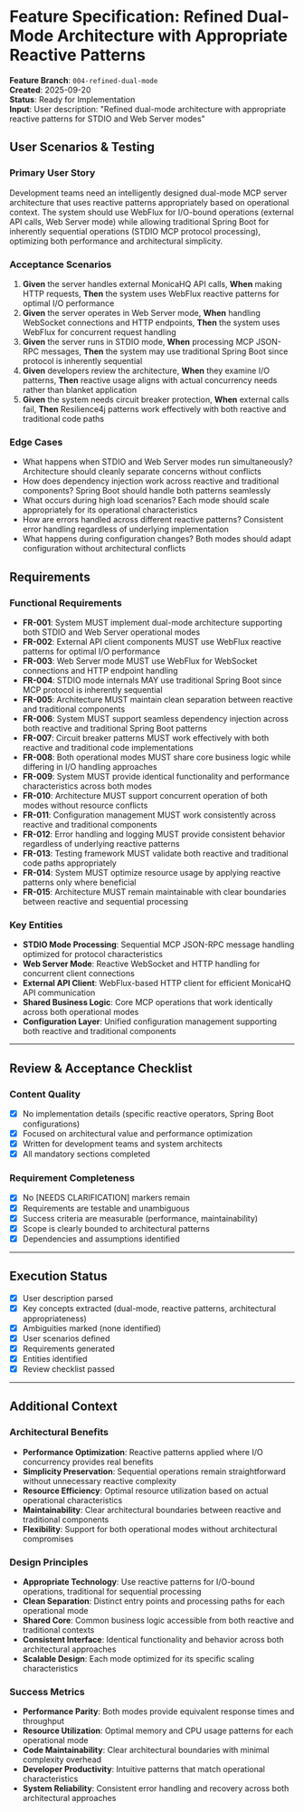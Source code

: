 # Feature Specification: Refined Dual-Mode Architecture with Appropriate Reactive Patterns

**Feature Branch**: `004-refined-dual-mode`  
**Created**: 2025-09-20  
**Status**: Ready for Implementation  
**Input**: User description: "Refined dual-mode architecture with appropriate reactive patterns for STDIO and Web Server modes"

## User Scenarios & Testing

### Primary User Story
Development teams need an intelligently designed dual-mode MCP server architecture that uses reactive patterns appropriately based on operational context. The system should use WebFlux for I/O-bound operations (external API calls, Web Server mode) while allowing traditional Spring Boot for inherently sequential operations (STDIO MCP protocol processing), optimizing both performance and architectural simplicity.

### Acceptance Scenarios
1. **Given** the server handles external MonicaHQ API calls, **When** making HTTP requests, **Then** the system uses WebFlux reactive patterns for optimal I/O performance
2. **Given** the server operates in Web Server mode, **When** handling WebSocket connections and HTTP endpoints, **Then** the system uses WebFlux for concurrent request handling
3. **Given** the server runs in STDIO mode, **When** processing MCP JSON-RPC messages, **Then** the system may use traditional Spring Boot since protocol is inherently sequential
4. **Given** developers review the architecture, **When** they examine I/O patterns, **Then** reactive usage aligns with actual concurrency needs rather than blanket application
5. **Given** the system needs circuit breaker protection, **When** external calls fail, **Then** Resilience4j patterns work effectively with both reactive and traditional code paths

### Edge Cases
- What happens when STDIO and Web Server modes run simultaneously? Architecture should cleanly separate concerns without conflicts
- How does dependency injection work across reactive and traditional components? Spring Boot should handle both patterns seamlessly  
- What occurs during high load scenarios? Each mode should scale appropriately for its operational characteristics
- How are errors handled across different reactive patterns? Consistent error handling regardless of underlying implementation
- What happens during configuration changes? Both modes should adapt configuration without architectural conflicts

## Requirements

### Functional Requirements
- **FR-001**: System MUST implement dual-mode architecture supporting both STDIO and Web Server operational modes
- **FR-002**: External API client components MUST use WebFlux reactive patterns for optimal I/O performance
- **FR-003**: Web Server mode MUST use WebFlux for WebSocket connections and HTTP endpoint handling
- **FR-004**: STDIO mode internals MAY use traditional Spring Boot since MCP protocol is inherently sequential
- **FR-005**: Architecture MUST maintain clean separation between reactive and traditional components
- **FR-006**: System MUST support seamless dependency injection across both reactive and traditional Spring Boot patterns
- **FR-007**: Circuit breaker patterns MUST work effectively with both reactive and traditional code implementations
- **FR-008**: Both operational modes MUST share core business logic while differing in I/O handling approaches
- **FR-009**: System MUST provide identical functionality and performance characteristics across both modes
- **FR-010**: Architecture MUST support concurrent operation of both modes without resource conflicts
- **FR-011**: Configuration management MUST work consistently across reactive and traditional components
- **FR-012**: Error handling and logging MUST provide consistent behavior regardless of underlying reactive patterns
- **FR-013**: Testing framework MUST validate both reactive and traditional code paths appropriately
- **FR-014**: System MUST optimize resource usage by applying reactive patterns only where beneficial
- **FR-015**: Architecture MUST remain maintainable with clear boundaries between reactive and sequential processing

### Key Entities
- **STDIO Mode Processing**: Sequential MCP JSON-RPC message handling optimized for protocol characteristics
- **Web Server Mode**: Reactive WebSocket and HTTP handling for concurrent client connections
- **External API Client**: WebFlux-based HTTP client for efficient MonicaHQ API communication
- **Shared Business Logic**: Core MCP operations that work identically across both operational modes
- **Configuration Layer**: Unified configuration management supporting both reactive and traditional components

---

## Review & Acceptance Checklist

### Content Quality
- [x] No implementation details (specific reactive operators, Spring Boot configurations)
- [x] Focused on architectural value and performance optimization
- [x] Written for development teams and system architects
- [x] All mandatory sections completed

### Requirement Completeness
- [x] No [NEEDS CLARIFICATION] markers remain
- [x] Requirements are testable and unambiguous  
- [x] Success criteria are measurable (performance, maintainability)
- [x] Scope is clearly bounded to architectural patterns
- [x] Dependencies and assumptions identified

---

## Execution Status

- [x] User description parsed
- [x] Key concepts extracted (dual-mode, reactive patterns, architectural appropriateness)
- [x] Ambiguities marked (none identified)
- [x] User scenarios defined
- [x] Requirements generated
- [x] Entities identified
- [x] Review checklist passed

---

## Additional Context

### Architectural Benefits
- **Performance Optimization**: Reactive patterns applied where I/O concurrency provides real benefits
- **Simplicity Preservation**: Sequential operations remain straightforward without unnecessary reactive complexity
- **Resource Efficiency**: Optimal resource utilization based on actual operational characteristics
- **Maintainability**: Clear architectural boundaries between reactive and traditional components
- **Flexibility**: Support for both operational modes without architectural compromises

### Design Principles
- **Appropriate Technology**: Use reactive patterns for I/O-bound operations, traditional for sequential processing
- **Clean Separation**: Distinct entry points and processing paths for each operational mode
- **Shared Core**: Common business logic accessible from both reactive and traditional contexts
- **Consistent Interface**: Identical functionality and behavior across both architectural approaches
- **Scalable Design**: Each mode optimized for its specific scaling characteristics

### Success Metrics
- **Performance Parity**: Both modes provide equivalent response times and throughput
- **Resource Utilization**: Optimal memory and CPU usage patterns for each operational mode
- **Code Maintainability**: Clear architectural boundaries with minimal complexity overhead
- **Developer Productivity**: Intuitive patterns that match operational characteristics
- **System Reliability**: Consistent error handling and recovery across both architectural approaches